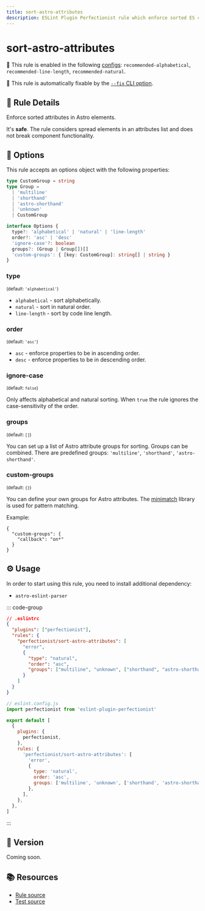 ```yaml
---
title: sort-astro-attributes
description: ESLint Plugin Perfectionist rule which enforce sorted ES class members
---
```


# sort-astro-attributes

💼 This rule is enabled in the following [configs](/configs/): `recommended-alphabetical`, `recommended-line-length`, `recommended-natural`.

🔧 This rule is automatically fixable by the [`--fix` CLI option](https://eslint.org/docs/latest/user-guide/command-line-interface#--fix).

<!-- end auto-generated rule header -->

## 📖 Rule Details

Enforce sorted attributes in Astro elements.

It's **safe**. The rule considers spread elements in an attributes list and does not break component functionality.

## 🔧 Options

This rule accepts an options object with the following properties:

```ts
type CustomGroup = string
type Group =
  | 'multiline'
  | 'shorthand'
  | 'astro-shorthand'
  | 'unknown'
  | CustomGroup

interface Options {
  type?: 'alphabetical' | 'natural' | 'line-length'
  order?: 'asc' | 'desc'
  'ignore-case'?: boolean
  groups?: (Group | Group[])[]
  'custom-groups': { [key: CustomGroup]: string[] | string }
}
```

### type

<sub>(default: `'alphabetical'`)</sub>

- `alphabetical` - sort alphabetically.
- `natural` - sort in natural order.
- `line-length` - sort by code line length.

### order

<sub>(default: `'asc'`)</sub>

- `asc` - enforce properties to be in ascending order.
- `desc` - enforce properties to be in descending order.

### ignore-case

<sub>(default: `false`)</sub>

Only affects alphabetical and natural sorting. When `true` the rule ignores the case-sensitivity of the order.

### groups

<sub>(default: `[]`)</sub>

You can set up a list of Astro attribute groups for sorting. Groups can be combined. There are predefined groups: `'multiline'`, `'shorthand'`, `'astro-shorthand'`.

### custom-groups

<sub>(default: `{}`)</sub>

You can define your own groups for Astro attributes. The [minimatch](https://github.com/isaacs/minimatch) library is used for pattern matching.

Example:

```
{
  "custom-groups": {
    "callback": "on*"
  }
}
```

## ⚙️ Usage

In order to start using this rule, you need to install additional dependency:

- `astro-eslint-parser`

::: code-group

```json [Legacy Config]
// .eslintrc
{
  "plugins": ["perfectionist"],
  "rules": {
    "perfectionist/sort-astro-attributes": [
      "error",
      {
        "type": "natural",
        "order": "asc",
        "groups": ["multiline", "unknown", ["shorthand", "astro-shorthand"]]
      }
    ]
  }
}
```

```js [Flat Config]
// eslint.config.js
import perfectionist from 'eslint-plugin-perfectionist'

export default [
  {
    plugins: {
      perfectionist,
    },
    rules: {
      'perfectionist/sort-astro-attributes': [
        'error',
        {
          type: 'natural',
          order: 'asc',
          groups: ['multiline', 'unknown', ['shorthand', 'astro-shorthand']],
        },
      ],
    },
  },
]
```

:::

## 🚀 Version

Coming soon.

## 📚 Resources

- [Rule source](https://github.com/azat-io/eslint-plugin-perfectionist/blob/main/rules/sort-astro-attributes.ts)
- [Test source](https://github.com/azat-io/eslint-plugin-perfectionist/blob/main/test/sort-astro-attributes.test.ts)
